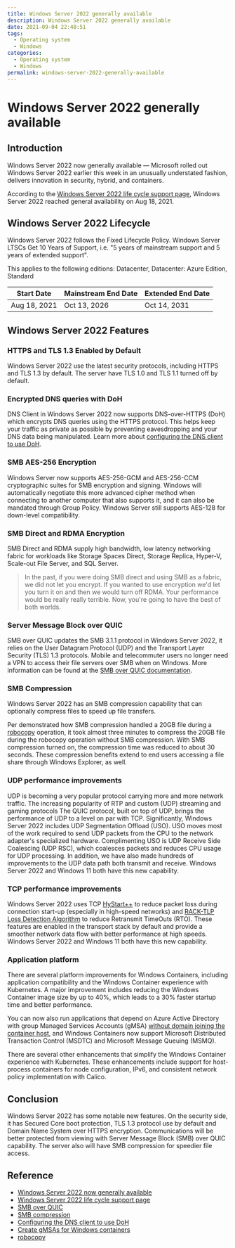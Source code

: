 ```yaml
---
title: Windows Server 2022 generally available
description: Windows Server 2022 generally available
date: 2021-09-04 22:48:51
tags:
  - Operating system
  - Windows
categories:
  - Operating system
  - Windows
permalink: windows-server-2022-generally-available
---
```


# Windows Server 2022 generally available

## Introduction

Windows Server 2022 now generally available — Microsoft rolled out Windows Server 2022 earlier this week in an unusually understated fashion, delivers innovation in security, hybrid, and containers.

According to the [Windows Server 2022 life cycle support page](https://docs.microsoft.com/en-us/lifecycle/products/windows-server-2022), Windows Server 2022 reached general availability on Aug 18, 2021.

##  Windows Server 2022 Lifecycle

Windows Server 2022 follows the Fixed Lifecycle Policy. Windows Server LTSCs Get 10 Years of Support, i.e. "5 years of mainstream support and 5 years of extended support".

This applies to the following editions: Datacenter, Datacenter: Azure Edition, Standard

| Start Date    | Mainstream End Date   | Extended End Date |
|---------------|-----------------------|-------------------|
| Aug 18, 2021  | Oct 13, 2026          | Oct 14, 2031      |

## Windows Server 2022 Features

### HTTPS and TLS 1.3 Enabled by Default

Windows Server 2022 use the latest security protocols, including HTTPS and TLS 1.3 by default. The server have TLS 1.0 and TLS 1.1 turned off by default.

### Encrypted DNS queries with DoH

DNS Client in Windows Server 2022 now supports DNS-over-HTTPS (DoH) which encrypts DNS queries using the HTTPS protocol. This helps keep your traffic as private as possible by preventing eavesdropping and your DNS data being manipulated. Learn more about [configuring the DNS client to use DoH](https://docs.microsoft.com/en-us/windows-server/networking/dns/doh-client-support).

### SMB AES-256 Encryption

Windows Server now supports AES-256-GCM and AES-256-CCM cryptographic suites for SMB encryption and signing. Windows will automatically negotiate this more advanced cipher method when connecting to another computer that also supports it, and it can also be mandated through Group Policy. Windows Server still supports AES-128 for down-level compatibility.

### SMB Direct and RDMA Encryption

SMB Direct and RDMA supply high bandwidth, low latency networking fabric for workloads like Storage Spaces Direct, Storage Replica, Hyper-V, Scale-out File Server, and SQL Server.

> In the past, if you were doing SMB direct and using SMB as a fabric, we did not let you encrypt. If you wanted to use encryption we'd let you turn it on and then we would turn off RDMA. Your performance would be really really terrible. Now, you're going to have the best of both worlds.

### Server Message Block over QUIC

SMB over QUIC updates the SMB 3.1.1 protocol in Windows Server 2022, it relies on the User Datagram Protocol (UDP) and the Transport Layer Security (TLS) 1.3 protocols. Mobile and telecommuter users no longer need a VPN to access their file servers over SMB when on Windows. More information can be found at the [SMB over QUIC documentation](https://docs.microsoft.com/en-us/windows-server/storage/file-server/smb-over-quic).

### SMB Compression

Windows Server 2022 has an SMB compression capability that can optionally compress files to speed up file transfers.

Per demonstrated how SMB compression handled a 20GB file during a [robocopy](https://docs.microsoft.com/en-us/windows-server/administration/windows-commands/robocopy) operation, it took almost three minutes to compress the 20GB file during the robocopy operation without SMB compression. With SMB compression turned on, the compression time was reduced to about 30 seconds. These compression benefits extend to end users accessing a file share through Windows Explorer, as well.

### UDP performance improvements

UDP is becoming a very popular protocol carrying more and more network traffic. The increasing popularity of RTP and custom (UDP) streaming and gaming protocols The QUIC protocol, built on top of UDP, brings the performance of UDP to a level on par with TCP. Significantly, Windows Server 2022 includes UDP Segmentation Offload (USO). USO moves most of the work required to send UDP packets from the CPU to the network adapter's specialized hardware. Complimenting USO is UDP Receive Side Coalescing (UDP RSC), which coalesces packets and reduces CPU usage for UDP processing. In addition, we have also made hundreds of improvements to the UDP data path both transmit and receive. Windows Server 2022 and Windows 11 both have this new capability.

### TCP performance improvements

Windows Server 2022 uses TCP [HyStart++](https://datatracker.ietf.org/doc/html/draft-ietf-tcpm-hystartplusplus-03) to reduce packet loss during connection start-up (especially in high-speed networks) and [RACK-TLP Loss Detection Algorithm](https://datatracker.ietf.org/doc/html/rfc8985) to reduce Retransmit TimeOuts (RTO). These features are enabled in the transport stack by default and provide a smoother network data flow with better performance at high speeds. Windows Server 2022 and Windows 11 both have this new capability.

### Application platform

There are several platform improvements for Windows Containers, including application compatibility and the Windows Container experience with Kubernetes. A major improvement includes reducing the Windows Container image size by up to 40%, which leads to a 30% faster startup time and better performance.

You can now also run applications that depend on Azure Active Directory with group Managed Services Accounts (gMSA) [without domain joining the container host](https://docs.microsoft.com/en-us/virtualization/windowscontainers/manage-containers/manage-serviceaccounts), and Windows Containers now support Microsoft Distributed Transaction Control (MSDTC) and Microsoft Message Queuing (MSMQ).

There are several other enhancements that simplify the Windows Container experience with Kubernetes. These enhancements include support for host-process containers for node configuration, IPv6, and consistent network policy implementation with Calico.

## Conclusion

Windows Server 2022 has some notable new features. On the security side, it has Secured Core boot protection, TLS 1.3 protocol use by default and Domain Name System over HTTPS encryption. Communications will be better protected from viewing with Server Message Block (SMB) over QUIC capability. The server also will have SMB compression for speedier file access.

## Reference

+ [Windows Server 2022 now generally available](https://cloudblogs.microsoft.com/windowsserver/2021/09/01/windows-server-2022-now-generally-available-delivers-innovation-in-security-hybrid-and-containers/)
+ [Windows Server 2022 life cycle support page](https://docs.microsoft.com/en-us/lifecycle/products/windows-server-2022)
+ [SMB over QUIC](https://docs.microsoft.com/en-us/windows-server/storage/file-server/smb-over-quic)
+ [SMB compression](https://docs.microsoft.com/en-us/windows-server/storage/file-server/smb-compression)
+ [Configuring the DNS client to use DoH](https://docs.microsoft.com/en-us/windows-server/networking/dns/doh-client-support)
+ [Create gMSAs for Windows containers](https://docs.microsoft.com/en-us/virtualization/windowscontainers/manage-containers/manage-serviceaccounts)
+ [robocopy](https://docs.microsoft.com/en-us/windows-server/administration/windows-commands/robocopy)
